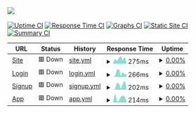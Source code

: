 <img src="https://assets.strike.financial/banner.png" width="30%"/>

[![Uptime CI](https://github.com/StrikeFinancial/status/workflows/Uptime%20CI/badge.svg)](https://github.com/StrikeFinancial/status/actions?query=workflow%3A%22Uptime+CI%22)
[![Response Time CI](https://github.com/StrikeFinancial/status/workflows/Response%20Time%20CI/badge.svg)](https://github.com/StrikeFinancial/status/actions?query=workflow%3A%22Response+Time+CI%22)
[![Graphs CI](https://github.com/StrikeFinancial/status/workflows/Graphs%20CI/badge.svg)](https://github.com/StrikeFinancial/status/actions?query=workflow%3A%22Graphs+CI%22)
[![Static Site CI](https://github.com/StrikeFinancial/status/workflows/Static%20Site%20CI/badge.svg)](https://github.com/StrikeFinancial/status/actions?query=workflow%3A%22Static+Site+CI%22)
[![Summary CI](https://github.com/StrikeFinancial/status/workflows/Summary%20CI/badge.svg)](https://github.com/StrikeFinancial/status/actions?query=workflow%3A%22Summary+CI%22)

<!--start: status pages-->
<!-- This summary is generated by Upptime (https://github.com/upptime/upptime) -->
<!-- Do not edit this manually, your changes will be overwritten -->
<!-- prettier-ignore -->
| URL | Status | History | Response Time | Uptime |
| --- | ------ | ------- | ------------- | ------ |
| <img alt="" src="https://icons.duckduckgo.com/ip3/strike.financial.ico" height="13"> [Site](https://strike.financial) | 🟥 Down | [site.yml](https://github.com/StrikeFinancial/status/commits/HEAD/history/site.yml) | <details><summary><img alt="Response time graph" src="./graphs/site/response-time-week.png" height="20"> 275ms</summary><br><a href="https://status.strike.financial/history/site"><img alt="Response time 304" src="https://img.shields.io/endpoint?url=https%3A%2F%2Fraw.githubusercontent.com%2FStrikeFinancial%2Fstatus%2FHEAD%2Fapi%2Fsite%2Fresponse-time.json"></a><br><a href="https://status.strike.financial/history/site"><img alt="24-hour response time 94" src="https://img.shields.io/endpoint?url=https%3A%2F%2Fraw.githubusercontent.com%2FStrikeFinancial%2Fstatus%2FHEAD%2Fapi%2Fsite%2Fresponse-time-day.json"></a><br><a href="https://status.strike.financial/history/site"><img alt="7-day response time 275" src="https://img.shields.io/endpoint?url=https%3A%2F%2Fraw.githubusercontent.com%2FStrikeFinancial%2Fstatus%2FHEAD%2Fapi%2Fsite%2Fresponse-time-week.json"></a><br><a href="https://status.strike.financial/history/site"><img alt="30-day response time 342" src="https://img.shields.io/endpoint?url=https%3A%2F%2Fraw.githubusercontent.com%2FStrikeFinancial%2Fstatus%2FHEAD%2Fapi%2Fsite%2Fresponse-time-month.json"></a><br><a href="https://status.strike.financial/history/site"><img alt="1-year response time 304" src="https://img.shields.io/endpoint?url=https%3A%2F%2Fraw.githubusercontent.com%2FStrikeFinancial%2Fstatus%2FHEAD%2Fapi%2Fsite%2Fresponse-time-year.json"></a></details> | <details><summary><a href="https://status.strike.financial/history/site">0.00%</a></summary><a href="https://status.strike.financial/history/site"><img alt="All-time uptime 0.00%" src="https://img.shields.io/endpoint?url=https%3A%2F%2Fraw.githubusercontent.com%2FStrikeFinancial%2Fstatus%2FHEAD%2Fapi%2Fsite%2Fuptime.json"></a><br><a href="https://status.strike.financial/history/site"><img alt="24-hour uptime 0.00%" src="https://img.shields.io/endpoint?url=https%3A%2F%2Fraw.githubusercontent.com%2FStrikeFinancial%2Fstatus%2FHEAD%2Fapi%2Fsite%2Fuptime-day.json"></a><br><a href="https://status.strike.financial/history/site"><img alt="7-day uptime 0.00%" src="https://img.shields.io/endpoint?url=https%3A%2F%2Fraw.githubusercontent.com%2FStrikeFinancial%2Fstatus%2FHEAD%2Fapi%2Fsite%2Fuptime-week.json"></a><br><a href="https://status.strike.financial/history/site"><img alt="30-day uptime 1.38%" src="https://img.shields.io/endpoint?url=https%3A%2F%2Fraw.githubusercontent.com%2FStrikeFinancial%2Fstatus%2FHEAD%2Fapi%2Fsite%2Fuptime-month.json"></a><br><a href="https://status.strike.financial/history/site"><img alt="1-year uptime 0.00%" src="https://img.shields.io/endpoint?url=https%3A%2F%2Fraw.githubusercontent.com%2FStrikeFinancial%2Fstatus%2FHEAD%2Fapi%2Fsite%2Fuptime-year.json"></a></details>
| <img alt="" src="https://icons.duckduckgo.com/ip3/login.strike.financial.ico" height="13"> [Login](https://login.strike.financial) | 🟥 Down | [login.yml](https://github.com/StrikeFinancial/status/commits/HEAD/history/login.yml) | <details><summary><img alt="Response time graph" src="./graphs/login/response-time-week.png" height="20"> 266ms</summary><br><a href="https://status.strike.financial/history/login"><img alt="Response time 310" src="https://img.shields.io/endpoint?url=https%3A%2F%2Fraw.githubusercontent.com%2FStrikeFinancial%2Fstatus%2FHEAD%2Fapi%2Flogin%2Fresponse-time.json"></a><br><a href="https://status.strike.financial/history/login"><img alt="24-hour response time 82" src="https://img.shields.io/endpoint?url=https%3A%2F%2Fraw.githubusercontent.com%2FStrikeFinancial%2Fstatus%2FHEAD%2Fapi%2Flogin%2Fresponse-time-day.json"></a><br><a href="https://status.strike.financial/history/login"><img alt="7-day response time 266" src="https://img.shields.io/endpoint?url=https%3A%2F%2Fraw.githubusercontent.com%2FStrikeFinancial%2Fstatus%2FHEAD%2Fapi%2Flogin%2Fresponse-time-week.json"></a><br><a href="https://status.strike.financial/history/login"><img alt="30-day response time 289" src="https://img.shields.io/endpoint?url=https%3A%2F%2Fraw.githubusercontent.com%2FStrikeFinancial%2Fstatus%2FHEAD%2Fapi%2Flogin%2Fresponse-time-month.json"></a><br><a href="https://status.strike.financial/history/login"><img alt="1-year response time 310" src="https://img.shields.io/endpoint?url=https%3A%2F%2Fraw.githubusercontent.com%2FStrikeFinancial%2Fstatus%2FHEAD%2Fapi%2Flogin%2Fresponse-time-year.json"></a></details> | <details><summary><a href="https://status.strike.financial/history/login">0.00%</a></summary><a href="https://status.strike.financial/history/login"><img alt="All-time uptime 0.00%" src="https://img.shields.io/endpoint?url=https%3A%2F%2Fraw.githubusercontent.com%2FStrikeFinancial%2Fstatus%2FHEAD%2Fapi%2Flogin%2Fuptime.json"></a><br><a href="https://status.strike.financial/history/login"><img alt="24-hour uptime 0.00%" src="https://img.shields.io/endpoint?url=https%3A%2F%2Fraw.githubusercontent.com%2FStrikeFinancial%2Fstatus%2FHEAD%2Fapi%2Flogin%2Fuptime-day.json"></a><br><a href="https://status.strike.financial/history/login"><img alt="7-day uptime 0.00%" src="https://img.shields.io/endpoint?url=https%3A%2F%2Fraw.githubusercontent.com%2FStrikeFinancial%2Fstatus%2FHEAD%2Fapi%2Flogin%2Fuptime-week.json"></a><br><a href="https://status.strike.financial/history/login"><img alt="30-day uptime 1.38%" src="https://img.shields.io/endpoint?url=https%3A%2F%2Fraw.githubusercontent.com%2FStrikeFinancial%2Fstatus%2FHEAD%2Fapi%2Flogin%2Fuptime-month.json"></a><br><a href="https://status.strike.financial/history/login"><img alt="1-year uptime 0.00%" src="https://img.shields.io/endpoint?url=https%3A%2F%2Fraw.githubusercontent.com%2FStrikeFinancial%2Fstatus%2FHEAD%2Fapi%2Flogin%2Fuptime-year.json"></a></details>
| <img alt="" src="https://icons.duckduckgo.com/ip3/signup.strike.financial.ico" height="13"> [Signup](https://signup.strike.financial) | 🟥 Down | [signup.yml](https://github.com/StrikeFinancial/status/commits/HEAD/history/signup.yml) | <details><summary><img alt="Response time graph" src="./graphs/signup/response-time-week.png" height="20"> 202ms</summary><br><a href="https://status.strike.financial/history/signup"><img alt="Response time 259" src="https://img.shields.io/endpoint?url=https%3A%2F%2Fraw.githubusercontent.com%2FStrikeFinancial%2Fstatus%2FHEAD%2Fapi%2Fsignup%2Fresponse-time.json"></a><br><a href="https://status.strike.financial/history/signup"><img alt="24-hour response time 95" src="https://img.shields.io/endpoint?url=https%3A%2F%2Fraw.githubusercontent.com%2FStrikeFinancial%2Fstatus%2FHEAD%2Fapi%2Fsignup%2Fresponse-time-day.json"></a><br><a href="https://status.strike.financial/history/signup"><img alt="7-day response time 202" src="https://img.shields.io/endpoint?url=https%3A%2F%2Fraw.githubusercontent.com%2FStrikeFinancial%2Fstatus%2FHEAD%2Fapi%2Fsignup%2Fresponse-time-week.json"></a><br><a href="https://status.strike.financial/history/signup"><img alt="30-day response time 242" src="https://img.shields.io/endpoint?url=https%3A%2F%2Fraw.githubusercontent.com%2FStrikeFinancial%2Fstatus%2FHEAD%2Fapi%2Fsignup%2Fresponse-time-month.json"></a><br><a href="https://status.strike.financial/history/signup"><img alt="1-year response time 259" src="https://img.shields.io/endpoint?url=https%3A%2F%2Fraw.githubusercontent.com%2FStrikeFinancial%2Fstatus%2FHEAD%2Fapi%2Fsignup%2Fresponse-time-year.json"></a></details> | <details><summary><a href="https://status.strike.financial/history/signup">0.00%</a></summary><a href="https://status.strike.financial/history/signup"><img alt="All-time uptime 0.00%" src="https://img.shields.io/endpoint?url=https%3A%2F%2Fraw.githubusercontent.com%2FStrikeFinancial%2Fstatus%2FHEAD%2Fapi%2Fsignup%2Fuptime.json"></a><br><a href="https://status.strike.financial/history/signup"><img alt="24-hour uptime 0.00%" src="https://img.shields.io/endpoint?url=https%3A%2F%2Fraw.githubusercontent.com%2FStrikeFinancial%2Fstatus%2FHEAD%2Fapi%2Fsignup%2Fuptime-day.json"></a><br><a href="https://status.strike.financial/history/signup"><img alt="7-day uptime 0.00%" src="https://img.shields.io/endpoint?url=https%3A%2F%2Fraw.githubusercontent.com%2FStrikeFinancial%2Fstatus%2FHEAD%2Fapi%2Fsignup%2Fuptime-week.json"></a><br><a href="https://status.strike.financial/history/signup"><img alt="30-day uptime 1.38%" src="https://img.shields.io/endpoint?url=https%3A%2F%2Fraw.githubusercontent.com%2FStrikeFinancial%2Fstatus%2FHEAD%2Fapi%2Fsignup%2Fuptime-month.json"></a><br><a href="https://status.strike.financial/history/signup"><img alt="1-year uptime 0.00%" src="https://img.shields.io/endpoint?url=https%3A%2F%2Fraw.githubusercontent.com%2FStrikeFinancial%2Fstatus%2FHEAD%2Fapi%2Fsignup%2Fuptime-year.json"></a></details>
| <img alt="" src="https://icons.duckduckgo.com/ip3/app.strike.financial.ico" height="13"> [App](https://app.strike.financial) | 🟥 Down | [app.yml](https://github.com/StrikeFinancial/status/commits/HEAD/history/app.yml) | <details><summary><img alt="Response time graph" src="./graphs/app/response-time-week.png" height="20"> 214ms</summary><br><a href="https://status.strike.financial/history/app"><img alt="Response time 215" src="https://img.shields.io/endpoint?url=https%3A%2F%2Fraw.githubusercontent.com%2FStrikeFinancial%2Fstatus%2FHEAD%2Fapi%2Fapp%2Fresponse-time.json"></a><br><a href="https://status.strike.financial/history/app"><img alt="24-hour response time 256" src="https://img.shields.io/endpoint?url=https%3A%2F%2Fraw.githubusercontent.com%2FStrikeFinancial%2Fstatus%2FHEAD%2Fapi%2Fapp%2Fresponse-time-day.json"></a><br><a href="https://status.strike.financial/history/app"><img alt="7-day response time 214" src="https://img.shields.io/endpoint?url=https%3A%2F%2Fraw.githubusercontent.com%2FStrikeFinancial%2Fstatus%2FHEAD%2Fapi%2Fapp%2Fresponse-time-week.json"></a><br><a href="https://status.strike.financial/history/app"><img alt="30-day response time 230" src="https://img.shields.io/endpoint?url=https%3A%2F%2Fraw.githubusercontent.com%2FStrikeFinancial%2Fstatus%2FHEAD%2Fapi%2Fapp%2Fresponse-time-month.json"></a><br><a href="https://status.strike.financial/history/app"><img alt="1-year response time 215" src="https://img.shields.io/endpoint?url=https%3A%2F%2Fraw.githubusercontent.com%2FStrikeFinancial%2Fstatus%2FHEAD%2Fapi%2Fapp%2Fresponse-time-year.json"></a></details> | <details><summary><a href="https://status.strike.financial/history/app">0.00%</a></summary><a href="https://status.strike.financial/history/app"><img alt="All-time uptime 0.00%" src="https://img.shields.io/endpoint?url=https%3A%2F%2Fraw.githubusercontent.com%2FStrikeFinancial%2Fstatus%2FHEAD%2Fapi%2Fapp%2Fuptime.json"></a><br><a href="https://status.strike.financial/history/app"><img alt="24-hour uptime 0.00%" src="https://img.shields.io/endpoint?url=https%3A%2F%2Fraw.githubusercontent.com%2FStrikeFinancial%2Fstatus%2FHEAD%2Fapi%2Fapp%2Fuptime-day.json"></a><br><a href="https://status.strike.financial/history/app"><img alt="7-day uptime 0.00%" src="https://img.shields.io/endpoint?url=https%3A%2F%2Fraw.githubusercontent.com%2FStrikeFinancial%2Fstatus%2FHEAD%2Fapi%2Fapp%2Fuptime-week.json"></a><br><a href="https://status.strike.financial/history/app"><img alt="30-day uptime 1.38%" src="https://img.shields.io/endpoint?url=https%3A%2F%2Fraw.githubusercontent.com%2FStrikeFinancial%2Fstatus%2FHEAD%2Fapi%2Fapp%2Fuptime-month.json"></a><br><a href="https://status.strike.financial/history/app"><img alt="1-year uptime 0.00%" src="https://img.shields.io/endpoint?url=https%3A%2F%2Fraw.githubusercontent.com%2FStrikeFinancial%2Fstatus%2FHEAD%2Fapi%2Fapp%2Fuptime-year.json"></a></details>

<!--end: status pages-->
